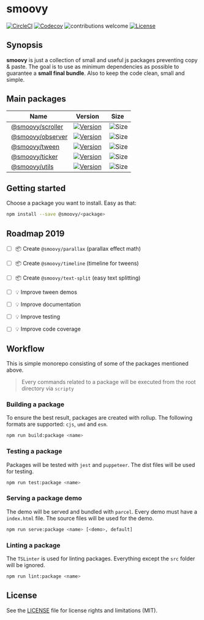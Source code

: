 # smoovy

[![CircleCI](https://flat.badgen.net/circleci/github/davideperozzi/smoovy/master)](https://circleci.com/gh/davideperozzi/smoovy/tree/master)
[![Codecov](https://img.shields.io/codecov/c/gh/davideperozzi/smoovy.svg?style=flat-square)](https://codecov.io/gh/davideperozzi/smoovy)
![contributions welcome](https://img.shields.io/badge/contributions-welcome-brightgreen.svg?style=flat-square)
[![License](https://flat.badgen.net/badge/license/MIT/blue)](./LICENSE)

## Synopsis
**smoovy** is just a collection of small and useful js packages preventing copy & paste. The goal is to use as minimum dependencies as possible to guarantee a **small final bundle**. Also to keep the code clean, small and simple.

## Main packages
| Name| Version | Size |
| --- | --- | --- |
| [@smoovy/scroller](./packages/scroller) | [![Version](https://flat.badgen.net/npm/v/@smoovy/scroller)](https://www.npmjs.com/package/@smoovy/scroller) | ![Size](https://flat.badgen.net/bundlephobia/minzip/@smoovy/scroller) |
| [@smoovy/observer](./packages/observer) | [![Version](https://flat.badgen.net/npm/v/@smoovy/observer)](https://www.npmjs.com/package/@smoovy/observer) | ![Size](https://flat.badgen.net/bundlephobia/minzip/@smoovy/observer) |
| [@smoovy/tween](./packages/tween) | [![Version](https://flat.badgen.net/npm/v/@smoovy/tween)](https://www.npmjs.com/package/@smoovy/tween) | ![Size](https://flat.badgen.net/bundlephobia/minzip/@smoovy/tween) |
| [@smoovy/ticker](./packages/ticker) | [![Version](https://flat.badgen.net/npm/v/@smoovy/ticker)](https://www.npmjs.com/package/@smoovy/ticker) | ![Size](https://flat.badgen.net/bundlephobia/minzip/@smoovy/ticker) |
| [@smoovy/utils](./packages/utils) | [![Version](https://flat.badgen.net/npm/v/@smoovy/utils)](https://www.npmjs.com/package/@smoovy/utils) | ![Size](https://flat.badgen.net/bundlephobia/minzip/@smoovy/utils) |

## Getting started
Choose a package you want to install. Easy as that:
```sh
npm install --save @smoovy/<package>
```

## Roadmap 2019
- [ ] 📦 Create `@smoovy/parallax` (parallax effect math)
- [ ] 📦 Create `@smoovy/timeline` (timeline for tweens)
- [ ] 📦 Create `@smoovy/text-split` (easy text splitting)
- [ ] 💡 Improve tween demos
- [ ] 💡 Improve documentation
- [ ] 💡 Improve testing
- [ ] 💡 Improve code coverage


## Workflow
This is simple monorepo consisting of some of the packages mentioned above.
> Every commands related to a package will be executed from the root directory via `scripty`

### Building a package
To ensure the best result, packages are created with rollup. The following formats are supported: `cjs`, `umd` and `esm`.
```sh
npm run build:package <name>
```

### Testing a package
Packages will be tested with `jest` and `puppeteer`. The dist files will be used for testing.
```sh
npm run test:package <name>
```

### Serving a package demo
The demo will be served and bundled with `parcel`. Every demo must have a `index.html` file.
The source files will be used for the demo.
```sh
npm run serve:package <name> [<demo>, default]
```

### Linting a package
The `TSLinter` is used for linting packages. Everything except the `src` folder will be ignored.
```sh
npm run lint:package <name>
```

## License
See the [LICENSE](./LICENSE) file for license rights and limitations (MIT).